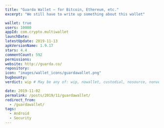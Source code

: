 ```yaml
---
title: "Guarda Wallet – for Bitcoin, Ethereum, etc."
excerpt: "We still have to write up something about this wallet"

wallet: true
users: 10000
appId: com.crypto.multiwallet
launchDate:
latestUpdate: 2019-11-13
apkVersionName: 1.9.17
stars: 4.4
commentCount: 592
permissions:
website: http://guarda.co/
repository:
icon: "images/wallet_icons/guardawallet.png"
bugbounty:
verdict: wip # May be any of: wip, nowallet, custodial, nosource, nonverifiable, verifiable, bounty, cert1, cert2, cert3

date: 2019-11-02
permalink: /posts/2019/11/guardawallet/
redirect_from:
  - /guardawallet/
tags:
  - Android
  - Security
---
```

